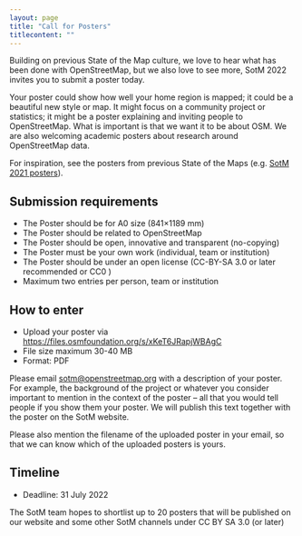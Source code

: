 ```yaml
---
layout: page
title: "Call for Posters"
titlecontent: ""
---
```


Building on previous State of the Map culture, we love to hear what has been done with OpenStreetMap, but we also love to see more, SotM 2022 invites you to submit a poster today.

Your poster could show how well your home region is mapped; it could be a beautiful new style or map. It might focus on a community project or statistics; it might be a poster explaining and inviting people to OpenStreetMap. What is important is that we want it to be about OSM. We are also welcoming academic posters about research around OpenStreetMap data.

For inspiration, see the posters from previous State of the Maps (e.g. [SotM 2021 posters](https://2021.stateofthemap.org/posters/)).

## Submission requirements

* The Poster should be for A0 size (841×1189 mm)
* The Poster should be related to OpenStreetMap
* The Poster should be open, innovative and transparent (no-copying)
* The Poster must be your own work (individual, team or institution)
* The Poster should be under an open license (CC-BY-SA 3.0 or later recommended or CC0 )
* Maximum two entries per person, team or institution

## How to enter

* Upload your poster via https://files.osmfoundation.org/s/xKeT6JRapjWBAgC
* File size maximum 30-40 MB
* Format: PDF

Please email sotm@openstreetmap.org with a description of your poster. For example, the background of the project or whatever you consider important to mention in the context of the poster – all that you would tell people if you show them your poster. We will publish this text together with the poster on the SotM website.

Please also mention the filename of the uploaded poster in your email, so that we can know which of the uploaded posters is yours.


## Timeline

* Deadline: 31 July 2022

The SotM team hopes to shortlist up to 20 posters that will be published on our website and some other SotM channels under CC BY SA 3.0 (or later)
